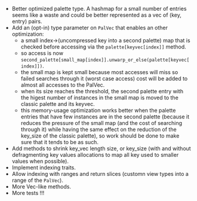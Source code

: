 - Better optimized palette type. A hashmap for a small number of entries seems like a waste and could be better represented as a vec of (key, entry) pairs.
- Add an (opt-in) type parameter on `PalVec` that enables an other optimization:
  - a small index->(uncompressed key into a second palette) map that is checked before accessing via the `palette[keyvec[index]]` method.
  - so access is now `second_palette[small_map[index]].unwarp_or_else(palette[keyvec[index]])`.
  - the small map is kept small because most accesses will miss so failed searches through it (worst case access) cost will be added to almost all accesses to the PalVec.
  - when its size reaches the threshold, the second palette entry with the higest number of instances in the small map is moved to the classic palette and its keyvec.
  - this memory-usage optimization works better when the palette entries that have few instances are in the second palette (because it reduces the pressure of the small map (and the cost of searching through it) while having the same effect on the reduction of the key_size of the classic palette), so work should be done to make sure that it tends to be as such.
- Add methods to shrink key_vec length size, or key_size (with and without defragmenting key values allocations to map all key used to smaller values when possible).
- Implement indexing traits.
- Allow indexing with ranges and return slices (customn view types into a range of the `PalVec`).
- More Vec-like methods.
- More tests !!!
